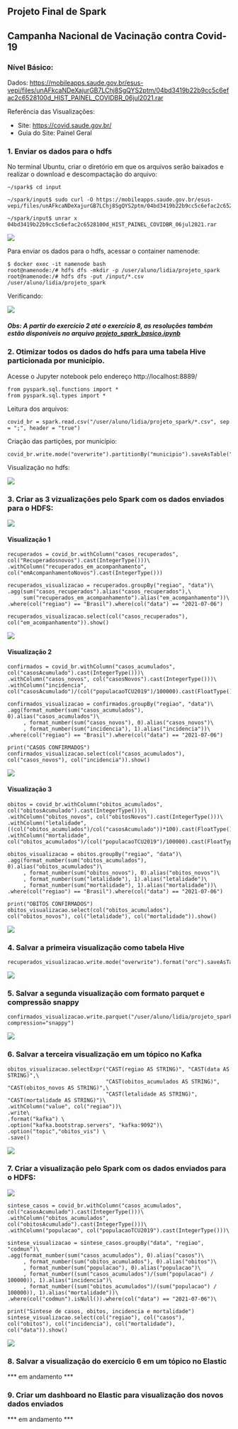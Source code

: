 ## Projeto Final de Spark

## **Campanha Nacional de Vacinação contra Covid-19**



### Nível Básico:

Dados: https://mobileapps.saude.gov.br/esus-vepi/files/unAFkcaNDeXajurGB7LChj8SgQYS2ptm/04bd3419b22b9cc5c6efac2c6528100d_HIST_PAINEL_COVIDBR_06jul2021.rar

Referência das Visualizações:

- Site: https://covid.saude.gov.br/
- Guia do Site: Painel Geral



### 1. Enviar os dados para o hdfs

 No terminal Ubuntu, criar o diretório em que os arquivos serão baixados e realizar o download e descompactação do arquivo:

```
~/spark$ cd input

~/spark/input$ sudo curl -O https://mobileapps.saude.gov.br/esus-vepi/files/unAFkcaNDeXajurGB7LChj8SgQYS2ptm/04bd3419b22b9cc5c6efac2c6528100d_HIST_PAINEL_COVIDBR_06jul2021.rar

~/spark/input$ unrar x 04bd3419b22b9cc5c6efac2c6528100d_HIST_PAINEL_COVIDBR_06jul2021.rar 
```

![](https://github.com/lidiams/projeto_spark_semantix/blob/main/images/exe1_1.PNG)

Para enviar os dados para o hdfs, acessar o container namenode:

```
$ docker exec -it namenode bash
root@namenode:/# hdfs dfs -mkdir -p /user/aluno/lidia/projeto_spark
root@namenode:/# hdfs dfs -put /input/*.csv /user/aluno/lidia/projeto_spark
```

Verificando:

![](https://github.com/lidiams/projeto_spark_semantix/blob/main/images/exe1_2.PNG)



##### Obs: A partir do exercício 2 até o exercício 8, as resoluções também estão disponíveis no arquivo [projeto_spark_basico.ipynb](https://github.com/lidiams/projeto_spark_semantix/blob/main/projeto_spark_basico.ipynb)



### 2. Otimizar todos os dados do hdfs para uma tabela Hive particionada por município.

Acesse o Jupyter notebook pelo endereço http://localhost:8889/

```
from pyspark.sql.functions import *
from pyspark.sql.types import *
```

Leitura dos arquivos:

```
covid_br = spark.read.csv("/user/aluno/lidia/projeto_spark/*.csv", sep = ";", header = "true")
```

Criação das partições, por município:

```
covid_br.write.mode("overwrite").partitionBy("municipio").saveAsTable("covid_br_municipio")
```

Visualização no hdfs:

![](https://github.com/lidiams/projeto_spark_semantix/blob/main/images/exe2_1.PNG)

### 3. Criar as 3 vizualizações pelo Spark com os dados enviados para o HDFS:

![](https://github.com/lidiams/projeto_spark_semantix/blob/main/images/exe3.PNG)



#### Visualização 1

```
recuperados = covid_br.withColumn("casos_recuperados", col("Recuperadosnovos").cast(IntegerType()))\
.withColumn("recuperados_em_acompanhamento", col("emAcompanhamentoNovos").cast(IntegerType()))
```

```
recuperados_visualizacao = recuperados.groupBy("regiao", "data")\
.agg(sum("casos_recuperados").alias("casos_recuperados"),\
     sum("recuperados_em_acompanhamento").alias("em_acompanhamento"))\
.where(col("regiao") == "Brasil").where(col("data") == "2021-07-06")
```

```
recuperados_visualizacao.select(col("casos_recuperados"), col("em_acompanhamento")).show()
```

![](https://github.com/lidiams/projeto_spark_semantix/blob/main/images/exe3_1.PNG)



#### Visualização 2

```
confirmados = covid_br.withColumn("casos_acumulados", col("casosAcumulado").cast(IntegerType()))\
.withColumn("casos_novos", col("casosNovos").cast(IntegerType()))\
.withColumn("incidencia", col("casosAcumulado")/(col("populacaoTCU2019")/100000).cast(FloatType()))
```

```
confirmados_visualizacao = confirmados.groupBy("regiao", "data")\
.agg(format_number(sum("casos_acumulados"), 0).alias("casos_acumulados")\
     , format_number(sum("casos_novos"), 0).alias("casos_novos")\
     , format_number(sum("incidencia"), 1).alias("incidencia"))\
.where(col("regiao") == "Brasil").where(col("data") == "2021-07-06")
```

```
print("CASOS CONFIRMADOS")
confirmados_visualizacao.select(col("casos_acumulados"), col("casos_novos"), col("incidencia")).show()
```

![](https://github.com/lidiams/projeto_spark_semantix/blob/main/images/exe3_2.PNG)

#### Visualização 3

```
obitos = covid_br.withColumn("obitos_acumulados", col("obitosAcumulado").cast(IntegerType()))\
.withColumn("obitos_novos", col("obitosNovos").cast(IntegerType()))\
.withColumn("letalidade", ((col("obitos_acumulados")/col("casosAcumulado"))*100).cast(FloatType()))\
.withColumn("mortalidade", col("obitos_acumulados")/(col("populacaoTCU2019")/100000).cast(FloatType()))
```

```
obitos_visualizacao = obitos.groupBy("regiao", "data")\
.agg(format_number(sum("obitos_acumulados"), 0).alias("obitos_acumulados")\
     , format_number(sum("obitos_novos"), 0).alias("obitos_novos")\
     , format_number(sum("letalidade"), 1).alias("letalidade")\
     , format_number(sum("mortalidade"), 1).alias("mortalidade"))\
.where(col("regiao") == "Brasil").where(col("data") == "2021-07-06")
```

```
print("OBITOS CONFIRMADOS")
obitos_visualizacao.select(col("obitos_acumulados"), col("obitos_novos"), col("letalidade"), col("mortalidade")).show()
```

![](https://github.com/lidiams/projeto_spark_semantix/blob/main/images/exe3_3.PNG)



### 4. Salvar a primeira visualização como tabela Hive

```
recuperados_visualizacao.write.mode("overwrite").format("orc").saveAsTable("recuperados_covid")
```

![](https://github.com/lidiams/projeto_spark_semantix/blob/main/images/exe4.PNG)



### 5. Salvar a segunda visualização com formato parquet e compressão snappy

```
confirmados_visualizacao.write.parquet("/user/aluno/lidia/projeto_spark/confirmados_covid", compression="snappy")
```

![](https://github.com/lidiams/projeto_spark_semantix/blob/main/images/exe5.PNG)



### 6. Salvar a terceira visualização em um tópico no Kafka

```
obitos_visualizacao.selectExpr("CAST(regiao AS STRING)", "CAST(data AS STRING)",\
                               "CAST(obitos_acumulados AS STRING)", "CAST(obitos_novos AS STRING)",\
                               "CAST(letalidade AS STRING)", "CAST(mortalidade AS STRING)")\
.withColumn("value", col("regiao"))\
.write\
.format("kafka") \
.option("kafka.bootstrap.servers", "kafka:9092")\
.option("topic","obitos_vis") \
.save()
```

![](https://github.com/lidiams/projeto_spark_semantix/blob/main/images/exe6_1.PNG)



### 7. Criar a visualização pelo Spark com os dados enviados para o HDFS:

![](https://github.com/lidiams/projeto_spark_semantix/blob/main/images/exe7.PNG)

```
sintese_casos = covid_br.withColumn("casos_acumulados", col("casosAcumulado").cast(IntegerType()))\
.withColumn("obitos_acumulados", col("obitosAcumulado").cast(IntegerType()))\
.withColumn("populacao", col("populacaoTCU2019").cast(IntegerType()))\
```

```
sintese_visualizacao = sintese_casos.groupBy("data", "regiao", "codmun")\
.agg(format_number(sum("casos_acumulados"), 0).alias("casos")\
     , format_number(sum("obitos_acumulados"), 0).alias("obitos")\
     , format_number(sum("populacao"), 0).alias("populacao")\
     , format_number((sum("casos_acumulados")/(sum("populacao") / 100000)), 1).alias("incidencia")\
     , format_number((sum("obitos_acumulados")/(sum("populacao") / 100000)), 1).alias("mortalidade"))\
.where(col("codmun").isNull()).where(col("data") == "2021-07-06")\
```

```
print("Sintese de casos, obitos, incidencia e mortalidade")
sintese_visualizacao.select(col("regiao"), col("casos"), col("obitos"), col("incidencia"), col("mortalidade"), col("data")).show()
```

![](https://github.com/lidiams/projeto_spark_semantix/blob/main/images/exe7_1.PNG)



### 8. Salvar a visualização do exercício 6 em um tópico no Elastic

*** em andamento ***



### 9. Criar um dashboard no Elastic para visualização dos novos dados enviados

*** em andamento ***


